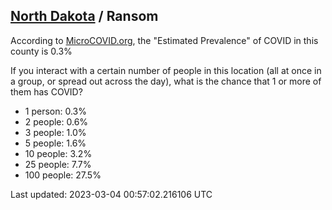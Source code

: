 
## [North Dakota](/united-states/north-dakota) / Ransom

According to [MicroCOVID.org](http://microcovid.org),
the "Estimated Prevalence" of COVID in this county is 0.3%

If you interact with a certain number of people in this location
(all at once in a group, or spread out across the day), what is the chance that
1 or more of them has COVID?

- 1 person: 0.3%
- 2 people: 0.6%
- 3 people: 1.0%
- 5 people: 1.6%
- 10 people: 3.2%
- 25 people: 7.7%
- 100 people: 27.5%

Last updated: 2023-03-04 00:57:02.216106 UTC
